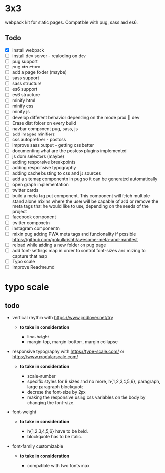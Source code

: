 # 3x3 

webpack kit for static pages. Compatible with pug, sass and es6.

## Todo

- [x] install webpack
- [ ] install dev server - realoding on dev
- [ ] pug support
- [ ] pug structure
- [ ] add a page folder (maybe)
- [ ] sass support
- [ ] sass structure
- [ ] es6 support
- [ ] es6 structure
- [ ] minify html
- [ ] minify css
- [ ] minify js
- [ ] develop different behavior depending on the mode prod || dev
- [ ] Erase dist folder on every build
- [ ] navbar component pug, sass, js
- [ ] add images minifiers
- [ ] css autoprefixer - postcss
- [ ] improve sass output - getting css better
- [ ] documenting what are the postcss plugins implemented
- [ ] js dom selectors (maybe)
- [ ] adding responsive breakpoints
- [ ] adding respoinsive typography
- [ ] adding cache busting to css and js sources
- [ ] add a sitemap componentn in pug so it can be generated automatically
- [ ] open graph implementation
- [ ] twitter cards
- [ ] build a meta tag put component. This component will fetch multiple stand alone mixins where the user will be capable of add or remove the meta tags that he would like to use, depending on the needs of the project
- [ ] facebook component
- [ ] twitter componetn
- [ ] instagram componentn
- [ ] mixin pug adding PWA meta tags and funcionality if possible https://github.com/gokulkrishh/awesome-meta-and-manifest
- [ ] reload while adding a new folder on pug page
- [ ] add font-settings map in order to control font-sizes and mizing to capture that map
- [ ] Typo scale
- [ ] Improve Readme.md

# typo scale

## todo

* vertical rhythm with https://www.gridlover.net/try

	* **to take in consideration**

		* line-height
		* margin-top, margin-bottom, margin collapse

* responsive typography with https://type-scale.com/ or https://www.modularscale.com/

	* **to take in consideration**

		* scale-number
		* specific styles for 9 sizes and no more, h{1,2,3,4,5,6}, paragraph, large paragraph blockquote
		* decrese the font-size by 2px
		* making the responsive using css variables on the body by changing the font-size.

* font-weight

	* **to take in consideration**

		* h{1,2,3,4,5,6} have to be bold. 
		* blockquote has to be italic.

* font-family customizable

	* **to take in consideration**

		* compatible with two fonts max
